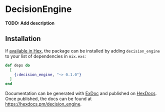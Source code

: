 # DecisionEngine

**TODO: Add description**

## Installation

If [available in Hex](https://hex.pm/docs/publish), the package can be installed
by adding `decision_engine` to your list of dependencies in `mix.exs`:

```elixir
def deps do
  [
    {:decision_engine, "~> 0.1.0"}
  ]
end
```

Documentation can be generated with [ExDoc](https://github.com/elixir-lang/ex_doc)
and published on [HexDocs](https://hexdocs.pm). Once published, the docs can
be found at <https://hexdocs.pm/decision_engine>.


